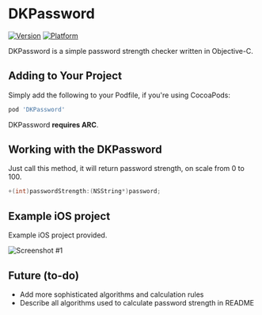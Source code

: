 # DKPassword

[![Version](https://cocoapod-badges.herokuapp.com/v/DKPassword/badge.png)]()
[![Platform](https://cocoapod-badges.herokuapp.com/p/DKPassword/badge.png)]()

DKPassword is a simple password strength checker written in Objective-C. 

## Adding to Your Project

Simply add the following to your Podfile, if you're using CocoaPods:

```ruby
pod 'DKPassword'
```

DKPassword **requires ARC**.

## Working with the DKPassword

Just call this method, it will return password strength, on scale from 0 to 100. 

```objective-c
+(int)passwordStrength:(NSString*)password;
```

## Example iOS project

Example iOS project provided. 

![Screenshot #1](https://pp.vk.me/c314720/v314720371/5b8a/Ns8TJFMrq90.jpg)

## Future (to-do)

* Add more sophisticated algorithms and calculation rules
* Describe all algorithms used to calculate password strength in README
